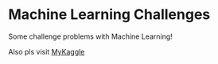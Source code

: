# Machine Learning Challenges

Some challenge problems with Machine Learning!

Also pls visit [MyKaggle](https://www.kaggle.com/catherineeezhou)

